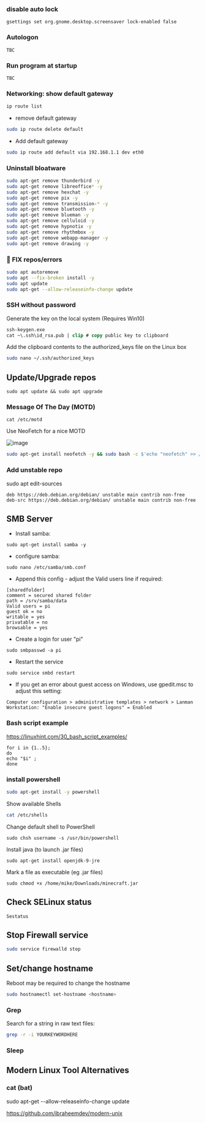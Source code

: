 ### disable auto lock
```
gsettings set org.gnome.desktop.screensaver lock-enabled false
```

### Autologon
```
TBC
```

### Run program at startup
```
TBC
```

### Networking: show default gateway
```bash
ip route list
```

- remove default gateway
```bash
sudo ip route delete default
```

- Add default gateway
```bash
sudo ip route add default via 192.168.1.1 dev eth0
```

### Uninstall bloatware
```bash
sudo apt-get remove thunderbird -y
sudo apt-get remove libreoffice* -y
sudo apt-get remove hexchat -y
sudo apt-get remove pix -y
sudo apt-get remove transmission-* -y
sudo apt-get remove bluetooth -y
sudo apt-get remove blueman -y
sudo apt-get remove celluloid -y
sudo apt-get remove hypnotix -y
sudo apt-get remove rhythmbox -y
sudo apt-get remove webapp-manager -y
sudo apt-get remove drawing -y
```

### 🔨 FIX repos/errors

```bash
sudo apt autoremove
sudo apt --fix-broken install -y
sudo apt update
sudo apt-get --allow-releaseinfo-change update
```

### SSH without password

Generate the key on the local system (Requires Win10)

```ps
ssh-keygen.exe
cat ~\.ssh\id_rsa.pub | clip # copy public key to clipboard
```

Add the clipboard contents to the authorized_keys file on the Linux box 

```bash
sudo nano ~/.ssh/authorized_keys
```


## Update/Upgrade repos
```console
sudo apt update && sudo apt upgrade
```

### Message Of The Day (MOTD)

````cat /etc/motd````

Use NeoFetch for a nice MOTD

![image](https://github.com/user-attachments/assets/3ba26c92-086e-49cc-9788-510b7e1a1101)


```bash
sudo apt-get install neofetch -y && sudo bash -c $'echo "neofetch" >> /etc/profile.d/mymotd.sh && chmod +x /etc/profile.d/mymotd.sh'
```

### Add unstable repo

sudo apt edit-sources
````
deb https://deb.debian.org/debian/ unstable main contrib non-free
deb-src https://deb.debian.org/debian/ unstable main contrib non-free
````

## SMB Server
- Install samba:
```console
sudo apt-get install samba -y
```
- configure samba:
```console
sudo nano /etc/samba/smb.conf
```
- Append this config - adjust the Valid users line if required:

````
[sharedfolder]
comment = secured shared folder
path = /srv/samba/data
Valid users = pi
guest ok = no
writable = yes
privatable = no
browsable = yes
````

- Create a login for user "pi"
```console
sudo smbpasswd -a pi
```
- Restart the service
```console
sudo service smbd restart
```

- If you get an error about guest access on Windows, use gpedit.msc to adjust this setting:

```
Computer configuration > administrative templates > network > Lanman Workstation: "Enable insecure guest logons" = Enabled
```


### Bash script example

https://linuxhint.com/30_bash_script_examples/

````console
for i in {1..5};
do
echo "$i" ;
done
````

### install powershell

```bash
sudo apt-get install -y powershell 
```

Show available Shells 

```bash
cat /etc/shells 
```

Change default shell to PowerShell 
```console
sudo chsh username -s /usr/bin/powershell 
```
 
 Install java (to launch .jar files) 
```console
sudo apt-get install openjdk-9-jre 
```

Mark a file as executable (eg .jar files) 
```console
sudo chmod +x /home/mike/Downloads/minecraft.jar 
```

## Check SELinux status 
```console
Sestatus 
```

## Stop Firewall service 
```bash
sudo service firewalld stop 
```
 
## Set/change hostname 

Reboot may be required to change the hostname 

```bash
sudo hostnamectl set-hostname <hostname> 
```
	
### Grep 

Search for a string in raw text files:  
```bash
grep -r -i YOURKEYWORDHERE
```
        
### Sleep

## Modern Linux Tool Alternatives 

### cat (bat)
sudo apt-get --allow-releaseinfo-change update

https://github.com/ibraheemdev/modern-unix
